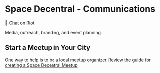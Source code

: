 # Space Decentral - Communications
[💬 Chat on Riot](https://riot.im/app/#/room/#spacedecentral-comms:matrix.org)

Media, outreach, branding, and event planning


## Start a Meetup in Your City
One way to help is to be a local meetup organizer.
[Review the guide for creating a Space Decentral Meetup](https://github.com/spacedecentral/hollyworlds/blob/master/meetups/MEETUP-GUIDE.md)
